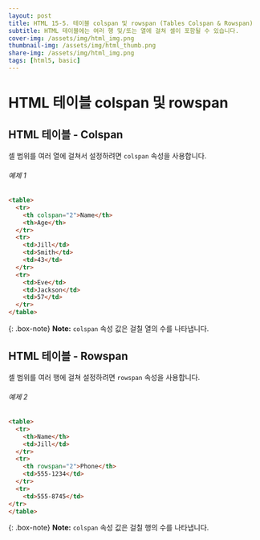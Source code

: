 ```yaml
---
layout: post
title: HTML 15-5. 테이블 colspan 및 rowspan (Tables Colspan & Rowspan)
subtitle: HTML 테이블에는 여러 행 및/또는 열에 걸쳐 셀이 포함될 수 있습니다.
cover-img: /assets/img/html_img.png
thumbnail-img: /assets/img/html_thumb.png
share-img: /assets/img/html_img.png
tags: [html5, basic]
---
```


# HTML 테이블 colspan 및 rowspan

## HTML 테이블 - Colspan

셀 범위를 여러 열에 걸쳐서 설정하려면 ```colspan``` 속성을 사용합니다.

###### 예제 1

```html
<table>
  <tr>
    <th colspan="2">Name</th>
    <th>Age</th>
  </tr>
  <tr>
    <td>Jill</td>
    <td>Smith</td>
    <td>43</td>
  </tr>
  <tr>
    <td>Eve</td>
    <td>Jackson</td>
    <td>57</td>
  </tr>
</table>
```

{: .box-note}
**Note:** ```colspan``` 속성 값은 걸칠 열의 수를 나타냅니다.

## HTML 테이블 - Rowspan

셀 범위를 여러 행에 걸쳐 설정하려면 ```rowspan``` 속성을 사용합니다.

###### 예제 2

```html
<table>
  <tr>
    <th>Name</th>
    <td>Jill</td>
  </tr>
  <tr>
    <th rowspan="2">Phone</th>
    <td>555-1234</td>
  </tr>
  <tr>
    <td>555-8745</td>
</tr>
</table>
```

{: .box-note}
**Note:** ```colspan``` 속성 값은 걸칠 행의 수를 나타냅니다.
